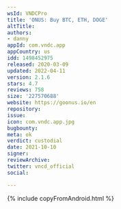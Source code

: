 ```yaml
---
wsId: VNDCPro
title: 'ONUS: Buy BTC, ETH, DOGE'
altTitle: 
authors:
- danny
appId: com.vndc.app
appCountry: us
idd: 1498452975
released: 2020-03-09
updated: 2022-04-11
version: 2.1.6
stars: 4.7
reviews: 758
size: '227570688'
website: https://goonus.io/en
repository: 
issue: 
icon: com.vndc.app.jpg
bugbounty: 
meta: ok
verdict: custodial
date: 2021-10-10
signer: 
reviewArchive: 
twitter: vncd_official
social: 

---
```


{% include copyFromAndroid.html %}
